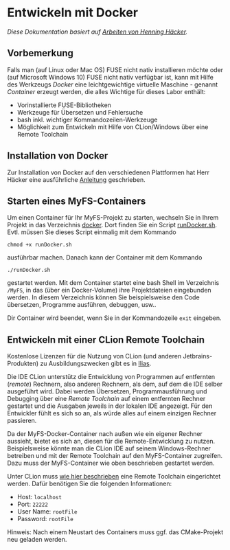 # Entwickeln mit Docker

_Diese Dokumentation basiert auf [Arbeiten von Henning Häcker](https://github.com/hacker-h/bsuebung-docker)._

## Vorbemerkung

Falls man (auf Linux oder Mac OS) FUSE nicht nativ installieren möchte oder (auf Microsoft Windows 10) FUSE nicht nativ verfügbar ist, kann mit Hilfe des Werkzeugs _Docker_ eine leichtgewichtige virtuelle Maschine - genannt _Container_ erzeugt werden, die alles Wichtige für dieses Labor enthält:

* Vorinstallierte FUSE-Bibliotheken
* Werkzeuge für Übersetzen und Fehlersuche
* bash inkl. wichtiger Kommandozeilen-Werkzeuge
* Möglichkeit zum Entwickeln mit Hilfe von CLion/Windows über eine Remote Toolchain

## Installation von Docker

Zur Installation von Docker auf den verschiedenen Plattformen hat Herr Häcker eine ausführliche [Anleitung](https://github.com/hacker-h/bsuebung-docker) geschrieben.

## Starten eines MyFS-Containers

Um einen Container für Ihr MyFS-Projekt zu starten, wechseln Sie in Ihrem Projekt in das Verzeichnis [docker](./docker). Dort finden Sie ein Script [runDocker.sh](./docker/runDocker.sh). Evtl. müssen Sie dieses Script einmalig mit dem Kommando

	chmod +x runDocker.sh
	
ausführbar  machen. Danach kann der Container mit dem Kommando

	./runDocker.sh
	
gestartet werden. Mit dem Container startet eine bash Shell im Verzeichnis `/MyFS`, in das (über ein Docker-Volume) ihre Projektdateien eingebunden werden. In diesem Verzeichnis können Sie beispielsweise den Code übersetzen, Programme ausführen, debuggen, usw.. 

Dir Container wird beendet, wenn Sie in der Kommandozeile `exit` eingeben.

## Entwickeln mit einer CLion Remote Toolchain

Kostenlose Lizenzen für die Nutzung von CLion (und anderen Jetbrains-Produkten) zu Ausbildungszwecken gibt es in [Ilias](https://ilias.hs-karlsruhe.de/goto.php?target=crs_99205&client_id=HSKA).

Die IDE CLion unterstütz die Entwicklung von Programmen auf entfernten (_remote_) Rechnern, also anderen Rechnern, als dem, auf dem die IDE selber ausgeführt wird. Dabei werden Übersetzen, Programmausführung und Debugging über eine _Remote Toolchain_ auf einem entfernten Rechner gestartet und die Ausgaben jeweils in der lokalen IDE angezeigt. Für den Entwickler fühlt es sich so an, als würde alles auf einem einzigen Rechner passieren.

Da der MyFS-Docker-Container nach außen wie ein eigener Rechner aussieht, bietet es sich an, diesen für die Remote-Entwicklung zu nutzen. Beispielsweise könnte man die CLion IDE auf seinem Windows-Rechner betreiben und mit der Remote Toolchain auf den MyFS-Container zugreifen. Dazu muss der MyFS-Container wie oben beschrieben gestartet werden.

Unter CLion muss [wie hier beschrieben](https://www.jetbrains.com/help/clion/remote-projects-support.html) eine Remote Toolchain eingerichtet werden. Dafür benötigen Sie die folgenden Informationen:

* Host: `localhost`
* Port: `22222`
* User Name: `rootFile`
* Password: `rootFile`

Hinweis: Nach einem Neustart des Containers muss ggf. das CMake-Projekt neu geladen werden.